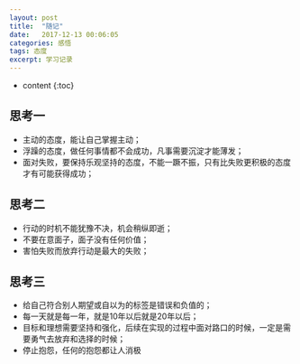 ```yaml
---
layout: post
title:  "随记"
date:   2017-12-13 00:06:05
categories: 感悟
tags: 态度
excerpt: 学习记录
---
```


* content
{:toc}
 
## 思考一 		
 
  - 主动的态度，能让自己掌握主动；		
  - 浮躁的态度，做任何事情都不会成功，凡事需要沉淀才能薄发；		
  - 面对失败，要保持乐观坚持的态度，不能一蹶不振，只有比失败更积极的态度才有可能获得成功；		
 		
## 思考二 		
 	
  - 行动的时机不能犹豫不决，机会稍纵即逝；		
  - 不要在意面子，面子没有任何价值；		
  - 害怕失败而放弃行动是最大的失败；		
 			
## 思考三 		
 		
  - 给自己符合别人期望或自以为的标签是错误和负值的；		
  - 每一天就是每一年，就是10年以后就是20年以后；		
  - 目标和理想需要坚持和强化，后续在实现的过程中面对路口的时候，一定是需要勇气去放弃和选择的时候；		
  - 停止抱怨，任何的抱怨都让人消极		
 
